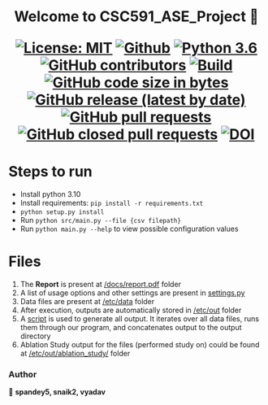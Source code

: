 # 
<h1 align="center">
Welcome to CSC591_ASE_Project 👋

[![License: MIT](https://img.shields.io/badge/License-MIT-green.svg)](https://opensource.org/licenses/MIT)
[![Github](https://img.shields.io/badge/language-python-red.svg)](https://docs.python.org/3/)
[![Python 3.6](https://img.shields.io/badge/python-3.10-blue.svg)](https://www.python.org/downloads/release/python-310/)
[![GitHub contributors](https://img.shields.io/github/contributors/vishakayadav/CSC591_ASE_Project)](https://github.com/vishakayadav/CSC591_ASE_Project/graphs/contributors/)
[![Build](https://github.com/vishakayadav/CSC591_ASE_Project/actions/workflows/run.yml/badge.svg)](https://github.com/vishakayadav/CSC591_ASE_Project/actions/workflows/run.yml)
[![GitHub code size in bytes](https://img.shields.io/github/languages/code-size/vishakayadav/CSC591_ASE_Project)]()
[![GitHub release (latest by date)](https://img.shields.io/github/v/release/vishakayadav/CSC591_ASE_Project)](https://github.com/vishakayadav/CSC591_ASE_Project/releases/tag)
[![GitHub pull requests](https://img.shields.io/github/issues-pr-raw/vishakayadav/CSC591_ASE_Project)](https://github.com/vishakayadav/CSC591_ASE_Project/pulls)
[![GitHub closed pull requests](https://img.shields.io/github/issues-pr-closed-raw/vishakayadav/CSC591_ASE_Project)](https://github.com/vishakayadav/CSC591_ASE_Project/pulls)
[![DOI](https://zenodo.org/badge/629292805.svg)](https://zenodo.org/badge/latestdoi/629292805)


# Steps to run
- Install python 3.10
- Install requirements: `pip install -r requirements.txt`
- `python setup.py install`
- Run `python src/main.py --file {csv filepath}`
- Run `python main.py --help` to view possible configuration values
  
# Files
  1. The <b>Report</b> is present at [/docs/report.pdf](https://github.com/vishakayadav/CSC591_ASE_Project/tree/main/docs/Report.pdf) folder
  2. A list of usage options and other settings are present in [settings.py](https://github.com/vishakayadav/CSC591_ASE_Project/blob/main/src/settings.py)
  3. Data files are present at [/etc/data](https://github.com/vishakayadav/CSC591_ASE_Project/tree/main/etc/data) folder
  4. After execution, outputs are automatically stored in [/etc/out](https://github.com/vishakayadav/CSC591_ASE_Project/tree/main/etc/out) folder
  5. A [script](run.sh) is used to generate all output. It iterates over all data files, runs them through our program, and concatenates output to the output directory
  6. Ablation Study output for the files (performed study on) could be found at [/etc/out/ablation_study/](https://github.com/vishakayadav/CSC591_ASE_Project/tree/main/etc/out/ablation_study) folder


### Author
👤 **spandey5, snaik2, vyadav**

